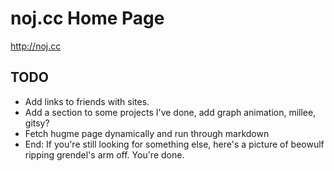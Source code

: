noj.cc Home Page
=================

http://noj.cc

## TODO
* Add links to friends with sites.
* Add a section to some projects I've done, add graph animation, millee, gitsy?
* Fetch hugme page dynamically and run through markdown
* End: If you're still looking for something else, here's a picture of beowulf ripping grendel's arm off.  You're done.
